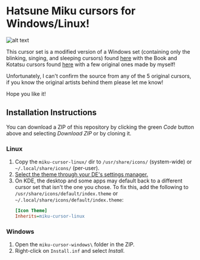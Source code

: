 # Hatsune Miku cursors for Windows/Linux!

![alt text](https://github.com/supermariofps/hatsune-miku-linux-cursors/blob/main/thumb.png?raw=true)

This cursor set is a modified version of a Windows set (containing only the blinking, singing, and sleeping cursors) found [here](https://home.gamer.com.tw/creationDetail.php?sn=1760192) with the Book and Kotatsu cursors found [here](https://paradise-cheaters.blogspot.com/2014/09/software-cursor-hatsune-miku-pack.html) with a few original ones made by myself!

Unfortunately, I can't confirm the source from any of the 5 original cursors, if you know the original artists behind them please let me know!

Hope you like it!

## Installation Instructions
You can download a ZIP of this repository by clicking the green _Code_ button above and selecting _Download ZIP_ or by cloning it.

### Linux
1. Copy the `miku-cursor-linux/` dir to `/usr/share/icons/` (system-wide) or `~/.local/share/icons/` (per-user).
2. [Select the theme through your DE's settings manager.](https://wiki.archlinux.org/title/Cursor_themes#Desktop_environments)
3. On KDE, the desktop and some apps may default back to a different cursor set that isn't the one you chose. To fix this, add the following to `/usr/share/icons/default/index.theme` or `~/.local/share/icons/default/index.theme`:
	```ini
	[Icon Theme]
	Inherits=miku-cursor-linux
	```

### Windows
1. Open the `miku-cursor-windows\` folder in the ZIP.
2. Right-click on `Install.inf` and select _Install_.

